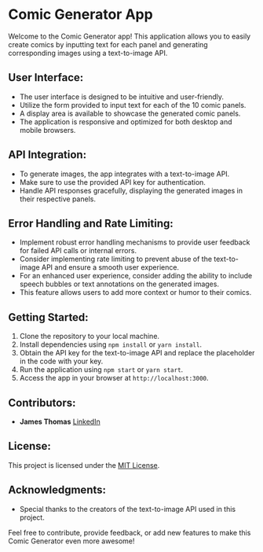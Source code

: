 # Comic Generator App

Welcome to the Comic Generator app! This application allows you to easily create comics by inputting text for each panel and generating corresponding images using a text-to-image API.

## User Interface:

- The user interface is designed to be intuitive and user-friendly.
- Utilize the form provided to input text for each of the 10 comic panels.
- A display area is available to showcase the generated comic panels.
- The application is responsive and optimized for both desktop and mobile browsers.

## API Integration:

- To generate images, the app integrates with a text-to-image API.
- Make sure to use the provided API key for authentication.
- Handle API responses gracefully, displaying the generated images in their respective panels.

## Error Handling and Rate Limiting:

- Implement robust error handling mechanisms to provide user feedback for failed API calls or internal errors.
- Consider implementing rate limiting to prevent abuse of the text-to-image API and ensure a smooth user experience.
- For an enhanced user experience, consider adding the ability to include speech bubbles or text annotations on the generated images.
- This feature allows users to add more context or humor to their comics.

## Getting Started:

1. Clone the repository to your local machine.
2. Install dependencies using `npm install` or `yarn install`.
3. Obtain the API key for the text-to-image API and replace the placeholder in the code with your key.
4. Run the application using `npm start` or `yarn start`.
5. Access the app in your browser at `http://localhost:3000`.

## Contributors:

- **James Thomas** [LinkedIn](https://www.linkedin.com/in/james-thomas-421b9a203/)

## License:

This project is licensed under the [MIT License](LICENSE).

## Acknowledgments:

- Special thanks to the creators of the text-to-image API used in this project.

Feel free to contribute, provide feedback, or add new features to make this Comic Generator even more awesome!
